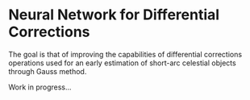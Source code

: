 # Neural Network for Differential Corrections

The goal is that of improving the capabilities of differential corrections operations used for an early estimation of short-arc celestial objects through Gauss method.

Work in progress...
